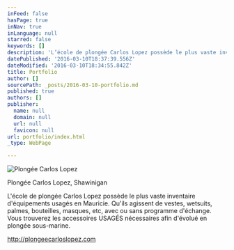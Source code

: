 ```yaml
---
inFeed: false
hasPage: true
inNav: true
inLanguage: null
starred: false
keywords: []
description: 'L’école de plongée Carlos Lopez possède le plus vaste inventaire d’équipements usagés en Mauricie. Qu’ils agissent de vestes, wetsuits, palmes, bouteilles, masques, etc, avec ou sans programme d’échange. Vous trouverez les accessoires USAGÉS nécessaires afin d’évolué en plongée sous-marine.'
datePublished: '2016-03-10T18:37:39.556Z'
dateModified: '2016-03-10T18:34:55.842Z'
title: Portfolio
author: []
sourcePath: _posts/2016-03-10-portfolio.md
published: true
authors: []
publisher:
  name: null
  domain: null
  url: null
  favicon: null
url: portfolio/index.html
_type: WebPage

---
```

![Plongée Carlos Lopez](https://the-grid-user-content.s3-us-west-2.amazonaws.com/6e2bb834-08ac-48a8-b016-404aa5e88e5b.jpg)

Plongée Carlos Lopez, Shawinigan

L'école de plongée Carlos Lopez possède le plus vaste inventaire d'équipements usagés en Mauricie. Qu'ils agissent de vestes, wetsuits, palmes, bouteilles, masques, etc, avec ou sans programme d'échange. Vous trouverez les accessoires USAGÉS nécessaires afin d'évolué en plongée sous-marine.

http://plongeecarloslopez.com
